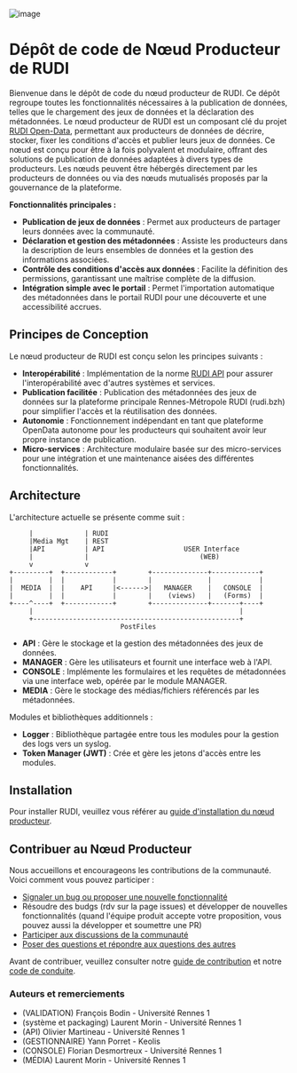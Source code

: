 ![image](https://github.com/Rudi-pages-WIP/.github/assets/14858948/4d9e6101-e842-4a72-9b85-982e272622cd)

# Dépôt de code de Nœud Producteur de RUDI

Bienvenue dans le dépôt de code du nœud producteur de RUDI. Ce dépôt regroupe toutes les fonctionnalités nécessaires à la publication de données, telles que le chargement des jeux de données et la déclaration des métadonnées. Le nœud producteur de RUDI est un composant clé du projet [RUDI Open-Data](https://rudi.datarennes.fr/), permettant aux producteurs de données de décrire, stocker, fixer les conditions d'accès et publier leurs jeux de données. Ce nœud est conçu pour être à la fois polyvalent et modulaire, offrant des solutions de publication de données adaptées à divers types de producteurs. Les nœuds peuvent être hébergés directement par les producteurs de données ou via des nœuds mutualisés proposés par la gouvernance de la plateforme.

**Fonctionnalités principales :**
- **Publication de jeux de données** : Permet aux producteurs de partager leurs données avec la communauté.
- **Déclaration et gestion des métadonnées** : Assiste les producteurs dans la description de leurs ensembles de données et la gestion des informations associées.
- **Contrôle des conditions d'accès aux données** : Facilite la définition des permissions, garantissant une maîtrise complète de la diffusion.
- **Intégration simple avec le portail** : Permet l'importation automatique des métadonnées dans le portail RUDI pour une découverte et une accessibilité accrues.

## Principes de Conception

Le nœud producteur de RUDI est conçu selon les principes suivants :
- **Interopérabilité** : Implémentation de la norme [RUDI API](https://app.swaggerhub.com/apis/OlivierMartineau/RUDI-PRODUCER/1.2.3) pour assurer l'interopérabilité avec d'autres systèmes et services.
- **Publication facilitée** : Publication des métadonnées des jeux de données sur la plateforme principale Rennes-Métropole RUDI (rudi.bzh) pour simplifier l'accès et la réutilisation des données.
- **Autonomie** : Fonctionnement indépendant en tant que plateforme OpenData autonome pour les producteurs qui souhaitent avoir leur propre instance de publication.
- **Micro-services** : Architecture modulaire basée sur des micro-services pour une intégration et une maintenance aisées des différentes fonctionnalités.

## Architecture

L'architecture actuelle se présente comme suit :

```text
     |             | RUDI
     |Media Mgt    | REST
     |API          | API                    USER Interface
     |             |                            (WEB)
     v             v
+---------+  +------------+        +--------------+------------+
|         |  |            |        |              |            |
|  MEDIA  |  |    API     |<------>|   MANAGER    |   CONSOLE  |
|         |  |            |        |    (views)   |   (Forms)  |
+----^----+  +------------+        +--------------+-------+----+
     |                                                    |
     +----------------------------------------------------+
                            PostFiles
```

- **API** : Gère le stockage et la gestion des métadonnées des jeux de données.
- **MANAGER** : Gère les utilisateurs et fournit une interface web à l'API.
- **CONSOLE** : Implémente les formulaires et les requêtes de métadonnées via une interface web, opérée par le module MANAGER.
- **MEDIA** : Gère le stockage des médias/fichiers référencés par les métadonnées.

Modules et bibliothèques additionnels :
- **Logger** : Bibliothèque partagée entre tous les modules pour la gestion des logs vers un syslog.
- **Token Manager (JWT)** : Crée et gère les jetons d'accès entre les modules.

## Installation

Pour installer RUDI, veuillez vous référer au [guide d'installation du nœud producteur](INSTALL.md).

## Contribuer au Nœud Producteur

Nous accueillons et encourageons les contributions de la communauté. Voici comment vous pouvez participer :

- [Signaler un bug ou proposer une nouvelle fonctionnalité](https://github.com/Rudi-pages-WIP/Rudi-Producer-Node/issues)
- Résoudre des budgs (rdv sur la page issues) et développer de nouvelles fonctionnalités (quand l'équipe produit accepte votre proposition, vous pouvez aussi la développer et soumettre une PR)
- [Participer aux discussions de la communauté](https://github.com/orgs/Rudi-pages-WIP/discussions)
- [Poser des questions et répondre aux questions des autres](https://github.com/orgs/Rudi-pages-WIP/discussions/categories/questions-et-r%C3%A9ponses)

Avant de contribuer, veuillez consulter notre [guide de contribution](CONTRIBUTING.md) et notre [code de conduite](CODE_OF_CONDUCT.md).

### Auteurs et remerciements
*   (VALIDATION) François Bodin - Université Rennes 1
*   (système et packaging) Laurent Morin - Université Rennes 1
*   (API) Olivier Martineau - Université Rennes 1
*   (GESTIONNAIRE) Yann Porret  - Keolis
*   (CONSOLE) Florian Desmortreux - Université Rennes 1
*   (MÉDIA) Laurent Morin - Université Rennes 1
